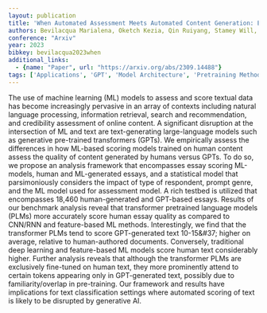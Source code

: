 ```yaml
---
layout: publication
title: 'When Automated Assessment Meets Automated Content Generation: Examining Text Quality In The Era Of Gpts'
authors: Bevilacqua Marialena, Oketch Kezia, Qin Ruiyang, Stamey Will, Zhang Xinyuan, Gan Yi, Yang Kai, Abbasi Ahmed
conference: "Arxiv"
year: 2023
bibkey: bevilacqua2023when
additional_links:
  - {name: "Paper", url: "https://arxiv.org/abs/2309.14488"}
tags: ['Applications', 'GPT', 'Model Architecture', 'Pretraining Methods', 'Prompting', 'RAG', 'Reinforcement Learning', 'Tools', 'Training Techniques', 'Transformer']
---
```

The use of machine learning (ML) models to assess and score textual data has become increasingly pervasive in an array of contexts including natural language processing, information retrieval, search and recommendation, and credibility assessment of online content. A significant disruption at the intersection of ML and text are text-generating large-language models such as generative pre-trained transformers (GPTs). We empirically assess the differences in how ML-based scoring models trained on human content assess the quality of content generated by humans versus GPTs. To do so, we propose an analysis framework that encompasses essay scoring ML-models, human and ML-generated essays, and a statistical model that parsimoniously considers the impact of type of respondent, prompt genre, and the ML model used for assessment model. A rich testbed is utilized that encompasses 18,460 human-generated and GPT-based essays. Results of our benchmark analysis reveal that transformer pretrained language models (PLMs) more accurately score human essay quality as compared to CNN/RNN and feature-based ML methods. Interestingly, we find that the transformer PLMs tend to score GPT-generated text 10-15\&#37; higher on average, relative to human-authored documents. Conversely, traditional deep learning and feature-based ML models score human text considerably higher. Further analysis reveals that although the transformer PLMs are exclusively fine-tuned on human text, they more prominently attend to certain tokens appearing only in GPT-generated text, possibly due to familiarity/overlap in pre-training. Our framework and results have implications for text classification settings where automated scoring of text is likely to be disrupted by generative AI.
